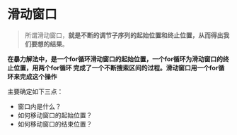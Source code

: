# 滑动窗口

> 所谓滑动窗口，**就是不断的调节子序列的起始位置和终止位置，从而得出我们要想的结果**。

**在暴力解法中，是一个for循环滑动窗口的起始位置，一个for循环为滑动窗口的终止位置，用两个for循环 完成了一个不断搜索区间的过程。滑动窗口用一个for循环来完成这个操作**



主要确定如下三点：

- 窗口内是什么？
- 如何移动窗口的起始位置？
- 如何移动窗口的结束位置？